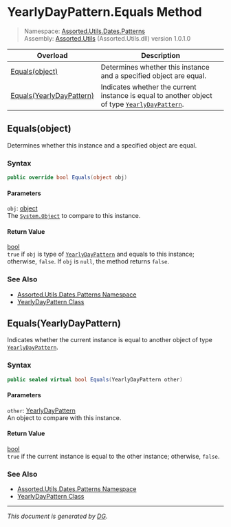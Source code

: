 ﻿# YearlyDayPattern.Equals Method

> Namespace: [Assorted.Utils.Dates.Patterns](index.md#assortedutilsdatespatterns-namespace)\
> Assembly: [Assorted.Utils](index.md) (Assorted.Utils.dll) version 1.0.1.0

Overload | Description
--- | ---
[Equals(object)](Assorted.Utils.Dates.Patterns.YearlyDayPattern.Equals.md#equalsobject) | Determines whether this instance and a specified object are equal.
[Equals(YearlyDayPattern)](Assorted.Utils.Dates.Patterns.YearlyDayPattern.Equals.md#equalsyearlydaypattern) | Indicates whether the current instance is equal to another object of type [`YearlyDayPattern`](Assorted.Utils.Dates.Patterns.YearlyDayPattern.md).

## Equals(object)

Determines whether this instance and a specified object are equal.

### Syntax

```csharp
public override bool Equals(object obj)
```

#### Parameters

`obj`: [object](https://docs.microsoft.com/en-us/dotnet/api/system.object)\
The [`System.Object`](https://docs.microsoft.com/en-us/dotnet/api/system.object) to compare to this instance.

#### Return Value

[bool](https://docs.microsoft.com/en-us/dotnet/api/system.boolean)\
`true` if `obj` is type of [`YearlyDayPattern`](Assorted.Utils.Dates.Patterns.YearlyDayPattern.md) and equals to this instance; otherwise, `false`. If `obj` is `null`, the method returns `false`.

### See Also

- [Assorted.Utils.Dates.Patterns Namespace](index.md#assortedutilsdatespatterns-namespace)
- [YearlyDayPattern Class](Assorted.Utils.Dates.Patterns.YearlyDayPattern.md)

## Equals(YearlyDayPattern)

Indicates whether the current instance is equal to another object of type [`YearlyDayPattern`](Assorted.Utils.Dates.Patterns.YearlyDayPattern.md).

### Syntax

```csharp
public sealed virtual bool Equals(YearlyDayPattern other)
```

#### Parameters

`other`: [YearlyDayPattern](Assorted.Utils.Dates.Patterns.YearlyDayPattern.md)\
An object to compare with this instance.

#### Return Value

[bool](https://docs.microsoft.com/en-us/dotnet/api/system.boolean)\
`true` if the current instance is equal to the other instance; otherwise, `false`.

### See Also

- [Assorted.Utils.Dates.Patterns Namespace](index.md#assortedutilsdatespatterns-namespace)
- [YearlyDayPattern Class](Assorted.Utils.Dates.Patterns.YearlyDayPattern.md)

---

_This document is generated by [DG](https://github.com/Khojasteh/dg)._
